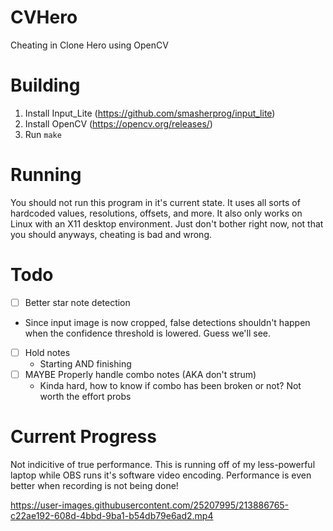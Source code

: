 # CVHero
Cheating in Clone Hero using OpenCV

# Building

1. Install Input_Lite (https://github.com/smasherprog/input_lite)
2. Install OpenCV (https://opencv.org/releases/)
3. Run `make`

# Running

You should not run this program in it's current state. It uses all sorts of hardcoded values, resolutions, offsets, and more.
It also only works on Linux with an X11 desktop environment. Just don't bother right now, not that you should anyways, cheating is bad and wrong.

# Todo

* [ ]  Better star note detection
  * Since input image is now cropped, false detections shouldn't happen when the confidence threshold is lowered. Guess we'll see.
* [ ] Hold notes
  * Starting AND finishing
* [ ] MAYBE Properly handle combo notes (AKA don't strum)
  * Kinda hard, how to know if combo has been broken or not? Not worth the effort probs

# Current Progress
Not indicitive of true performance. This is running off of my less-powerful laptop while OBS runs it's software video encoding. Performance is even better when recording is not being done!

https://user-images.githubusercontent.com/25207995/213886765-c22ae192-608d-4bbd-9ba1-b54db79e6ad2.mp4
